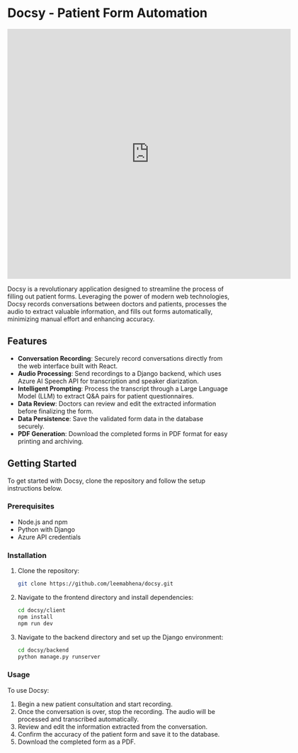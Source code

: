 # Docsy - Patient Form Automation

<iframe src="https://player.vimeo.com/video/942080263?h=469a00f809" width="640" height="564" frameborder="0" allow="autoplay; fullscreen" allowfullscreen></iframe>

Docsy is a revolutionary application designed to streamline the process of filling out patient forms. Leveraging the power of modern web technologies, Docsy records conversations between doctors and patients, processes the audio to extract valuable information, and fills out forms automatically, minimizing manual effort and enhancing accuracy.

## Features

- **Conversation Recording**: Securely record conversations directly from the web interface built with React.
- **Audio Processing**: Send recordings to a Django backend, which uses Azure AI Speech API for transcription and speaker diarization.
- **Intelligent Prompting**: Process the transcript through a Large Language Model (LLM) to extract Q&A pairs for patient questionnaires.
- **Data Review**: Doctors can review and edit the extracted information before finalizing the form.
- **Data Persistence**: Save the validated form data in the database securely.
- **PDF Generation**: Download the completed forms in PDF format for easy printing and archiving.

## Getting Started

To get started with Docsy, clone the repository and follow the setup instructions below.

### Prerequisites

- Node.js and npm
- Python with Django
- Azure API credentials

### Installation

1. Clone the repository:
   ```sh
   git clone https://github.com/leemabhena/docsy.git
   ```
   
2. Navigate to the frontend directory and install dependencies:
   ```sh
   cd docsy/client
   npm install
   npm run dev
   ```

3. Navigate to the backend directory and set up the Django environment:
   ```sh
   cd docsy/backend
   python manage.py runserver
   ```

### Usage

To use Docsy:

1. Begin a new patient consultation and start recording.
2. Once the conversation is over, stop the recording. The audio will be processed and transcribed automatically.
3. Review and edit the information extracted from the conversation.
4. Confirm the accuracy of the patient form and save it to the database.
5. Download the completed form as a PDF.

